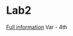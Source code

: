 # Lab2
[Full information](https://github.com/fcumay/Designing-data-bases/blob/839a27c242dc12df8dcd2fcbe0efcea83bf5a718/2%20lab%20(SQLite%20request%20with%20UI)/Report.pdf)
Var - 4th
